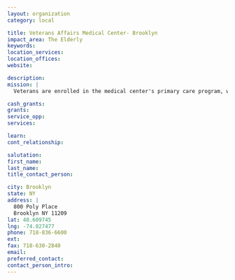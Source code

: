 ```yaml
---
layout: organization
category: local

title: Veterans Affairs Medical Center- Brooklyn
impact_area: The Elderly
keywords: 
location_services: 
location_offices: 
website: 

description: 
mission: |
  Veterans are enrolled in the medical center's primary care program, which establishes one healthcare provider (MD, PA, NP) and team, to coordinate the patient's care. Inpatient and outpatient services are available in medicine, surgery, psychiatry, dermatology, rehabilitation medicine, pathology, nephrology, laboratory medicine and radiology. A house staff rotation in ambulatory care medicine and primary care pharmacy makes the medical center a preferred site for training medical students. The medical center maintains a Comprehensive Cancer Care Center providing highly integrated oncologic, surgical and state-of-the-art radiotherapy services. A Women's Healthcare Center, with a mammography unit, exists offering comprehensive medical services to female veterans.

cash_grants: 
grants: 
service_opp: 
services: 

learn: 
cont_relationship: 

salutation: 
first_name: 
last_name: 
title_contact_person: 

city: Brooklyn
state: NY
address: |
  800 Poly Place  
  Brooklyn NY 11209
lat: 40.609745
lng: -74.027477
phone: 718-836-6600
ext: 
fax: 718-630-2840
email: 
preferred_contact: 
contact_person_intro: 
---
```

